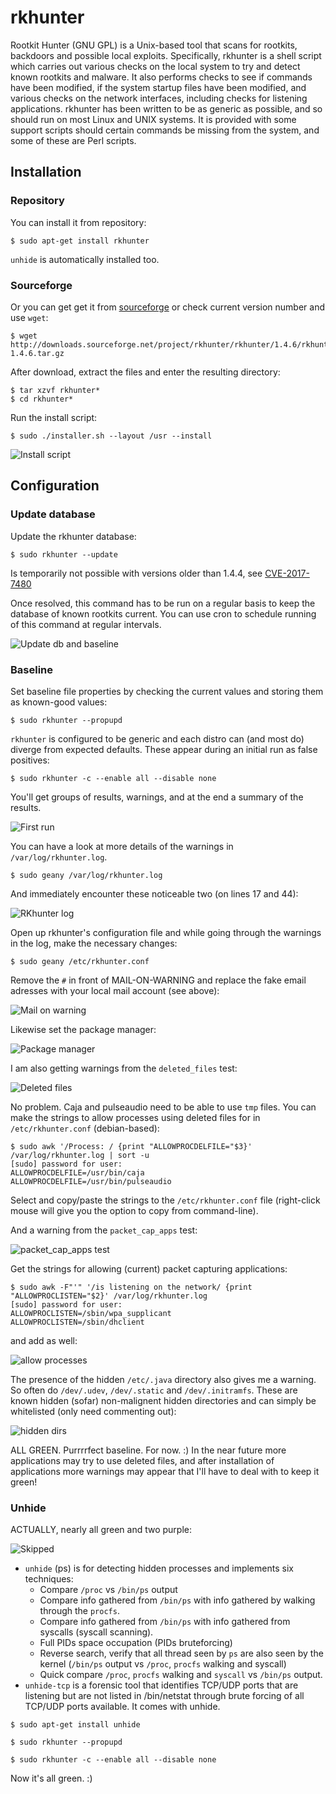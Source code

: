 # rkhunter
Rootkit Hunter (GNU GPL) is a Unix-based tool that scans for rootkits, backdoors and possible local exploits. Specifically, rkhunter is a shell script which carries out various checks on the local system to try and detect known rootkits and malware. It also performs checks to see if commands have been modified, if the system startup files have been modified, and various checks on the network interfaces, including checks for listening applications. rkhunter has been written to be as generic as possible, and so should run on most Linux and UNIX systems. It is provided with some support scripts should certain commands be missing from the system, and some of these are Perl scripts. 

## Installation

### Repository
You can install it from repository:
    
    $ sudo apt-get install rkhunter

`unhide` is automatically installed too.

### Sourceforge
Or you can get get it from [sourceforge](http://sourceforge.net/projects/rkhunter/sourceforge) or check current version number and use `wget`:

    $ wget http://downloads.sourceforge.net/project/rkhunter/rkhunter/1.4.6/rkhunter-1.4.6.tar.gz

After download, extract the files and enter the resulting directory:

    $ tar xzvf rkhunter*
    $ cd rkhunter*

Run the install script:

    $ sudo ./installer.sh --layout /usr --install

![Install script](../../_static/images/rkhunter-running-install-script.png)

## Configuration

### Update database

Update the rkhunter database:

    $ sudo rkhunter --update

Is temporarily not possible with versions older than 1.4.4, see [CVE-2017-7480](https://security-tracker.debian.org/tracker/CVE-2017-7480)

Once resolved, this command has to be run on a regular basis to keep the database of known rootkits current. You can use cron to schedule running of this command at regular intervals. 

![Update db and baseline](../../_static/images/update-rkhunter-db-and-baseline.png)

### Baseline

Set baseline file properties by checking the current values and storing them as known-good values:

    $ sudo rkhunter --propupd

`rkhunter` is configured to be generic and each distro can (and most do) diverge from expected defaults. These appear during an initial run as false positives:

    $ sudo rkhunter -c --enable all --disable none

You'll get groups of results, warnings, and at the end a summary of the results. 

![First run](../../_static/images/rkhunter-first-run.png)

You can have a look at more details of the warnings in `/var/log/rkhunter.log`.

    $ sudo geany /var/log/rkhunter.log

And immediately encounter these noticeable two (on lines 17 and 44): 

![RKhunter log](../../_static/images/rkhunter-log.png)


Open up rkhunter's configuration file and while going through the warnings in the log, make the necessary changes:

    $ sudo geany /etc/rkhunter.conf

Remove the `#` in front of MAIL-ON-WARNING and replace the fake email adresses with your local mail account (see above): 

![Mail on warning](../../_static/images/mail-on-warning.png)

Likewise set the package manager: 

![Package manager](../../_static/images/package-manager-set.png)

I am also getting warnings from the `deleted_files` test: 

![Deleted files](../../_static/images/deleted-files-test.png)

No problem. Caja and pulseaudio need to be able to use `tmp` files. You can make the strings to allow processes using deleted files for in `/etc/rkhunter.conf` (debian-based):

    $ sudo awk '/Process: / {print "ALLOWPROCDELFILE="$3}' /var/log/rkhunter.log | sort -u
    [sudo] password for user:
    ALLOWPROCDELFILE=/usr/bin/caja
    ALLOWPROCDELFILE=/usr/bin/pulseaudio

Select and copy/paste the strings to the `/etc/rkhunter.conf` file (right-click mouse will give you the option to copy from command-line).

And a warning from the `packet_cap_apps` test: 

![packet_cap_apps test](../../_static/images/packet-cap-apps-test.png)


Get the strings for allowing (current) packet capturing applications:

    $ sudo awk -F"'" '/is listening on the network/ {print "ALLOWPROCLISTEN="$2}' /var/log/rkhunter.log
    [sudo] password for user: 
    ALLOWPROCLISTEN=/sbin/wpa_supplicant
    ALLOWPROCLISTEN=/sbin/dhclient

and add as well: 

![allow processes](../../_static/images/allow-processes.png)

The presence of the hidden `/etc/.java` directory also gives me a warning. So often do `/dev/.udev`, `/dev/.static` and `/dev/.initramfs`. These are known hidden (sofar) non-malignent hidden directories and can simply be whitelisted (only need commenting out):

![hidden dirs](../../_static/images/java-hidden-dir.png)

ALL GREEN. Purrrrfect baseline. For now. :) In the near future more applications may try to use deleted files, and after installation of applications more warnings may appear that I'll have to deal with to keep it green! 

### Unhide
ACTUALLY, nearly all green and two purple: 

![Skipped](../../_static/images/hidden-processes-skipped.png)

* `unhide` (ps) is for detecting hidden processes and implements six techniques:
  * Compare `/proc` vs `/bin/ps` output
  * Compare info gathered from `/bin/ps` with info gathered by walking through the `procfs`.
  * Compare info gathered from `/bin/ps` with info gathered from syscalls (syscall scanning).
  * Full PIDs space occupation (PIDs bruteforcing)
  * Reverse search, verify that all thread seen by `ps` are also seen by the kernel (`/bin/ps` output vs `/proc`, `procfs` walking and syscall)
  * Quick compare `/proc`, `procfs` walking and `syscall` vs `/bin/ps` output.
* `unhide-tcp` is a forensic tool that identifies TCP/UDP ports that are listening but are not listed in /bin/netstat through brute forcing of all TCP/UDP ports available. It comes with unhide.

```
$ sudo apt-get install unhide

$ sudo rkhunter --propupd

$ sudo rkhunter -c --enable all --disable none
```

Now it's all green. :) 

